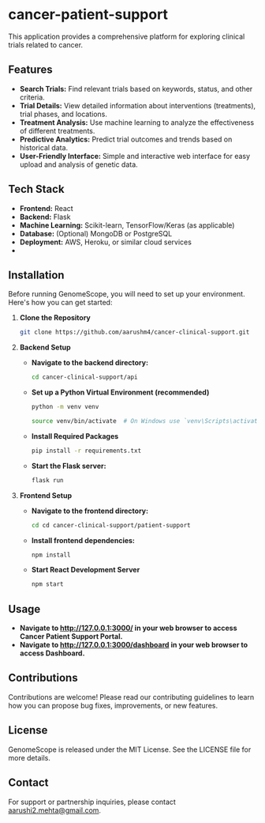 # cancer-patient-support
This application provides a comprehensive platform for exploring clinical trials related to cancer. 

## Features

- **Search Trials:** Find relevant trials based on keywords, status, and other criteria.
- **Trial Details:** View detailed information about interventions (treatments), trial phases, and locations.
- **Treatment Analysis:** Use machine learning to analyze the effectiveness of different treatments.
- **Predictive Analytics:** Predict trial outcomes and trends based on historical data.
- **User-Friendly Interface:** Simple and interactive web interface for easy upload and analysis of genetic data.

## Tech Stack
- **Frontend:** React
- **Backend:** Flask
- **Machine Learning:** Scikit-learn, TensorFlow/Keras (as applicable)
- **Database:** (Optional) MongoDB or PostgreSQL
- **Deployment:** AWS, Heroku, or similar cloud services
- 
## Installation

Before running GenomeScope, you will need to set up your environment. Here's how you can get started:
1. **Clone the Repository**
   ```bash
   git clone https://github.com/aarushm4/cancer-clinical-support.git
   ```
2. **Backend Setup**
   - **Navigate to the backend directory:**
      
     ```bash
     cd cancer-clinical-support/api
     ```
   - **Set up a Python Virtual Environment (recommended)**
      
     ```bash
     python -m venv venv
   
     source venv/bin/activate  # On Windows use `venv\Scripts\activate`
     ```
   - **Install Required Packages**
      
     ```bash
     pip install -r requirements.txt
     ```
   - **Start the Flask server:**
      
     ```bash
     flask run
     ```
3. **Frontend Setup**
   
   - **Navigate to the frontend directory:**
      
      ```bash
      cd cd cancer-clinical-support/patient-support
      ```
   - **Install frontend dependencies:**
      
      ```bash
      npm install
      ```
   - **Start React Development Server**
      
      ```bash
      npm start
      ```
## Usage
- **Navigate to <http://127.0.0.1:3000/> in your web browser to access Cancer Patient Support Portal.**
- **Navigate to <http://127.0.0.1:3000/dashboard> in your web browser to access Dashboard.**


## Contributions

Contributions are welcome! Please read our contributing guidelines to learn how you can propose bug fixes, improvements, or new features.

## License

GenomeScope is released under the MIT License. See the LICENSE file for more details.

## Contact

For support or partnership inquiries, please contact <aarushi2.mehta@gmail.com>.

